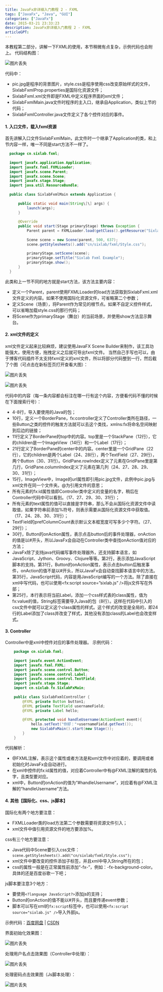 ```yaml
---
title: JavaFx非详细入门教程 2 - FXML
tags: ["JavaFx", "Java", "GUI"]
categories: ["JavaFx"]
date: 2015-03-21 23:33:23
description: JavaFx非详细入门教程 2 - FXML
articleGPT: 
---
```


本教程第二部分，讲解一下FXML的使用，本节稍微有点复杂，示例代码也会附上。 代码结构图：  
  
![图片丢失](https://sixlab.cn/wp-content/uploads/2019/10/2015120414354675.png)

代码中：

  * pic.jpg是程序的背景图片，style.css是程序使用css改变原始样式的文件，SixlabFxmlProp.properties是国际化资源文件；
  * SixlabFxml.xml文件即是FXML中定义程序界面的xml文件；
  * SixlabFxmlMain.java文件时程序的主入口，继承自Application，类似上节的代码；
  * SixlabFxmlController.java文件定义了各个控件对应的事件。

#### 1. 入口文件，载入fxml资源

首先讲解入口文件SixlabFxmlMain，此文件时一个继承了Application的类，和上节内容一样，唯一不同是start方法不一样了。

```Java
  package cn.sixlab.fxml;
  
  import javafx.application.Application;
  import javafx.fxml.FXMLLoader;
  import javafx.scene.Parent;
  import javafx.scene.Scene;
  import javafx.stage.Stage;
  import java.util.ResourceBundle;
  
  public class SixlabFxmlMain extends Application {
  
      public static void main(String\[\] args) {
          launch(args);
      }
  
      @Override
      public void start(Stage primaryStage) throws Exception {
          Parent parent = FXMLLoader.load(getClass().getResource("SixlabFxml.xml"), ResourceBundle.getBundle("cn.sixlab.fxml.SixlabFxmlProp"));
  
          Scene scene = new Scene(parent, 500, 637);
          scene.getStylesheets().add("cn/sixlab/fxml/Style.css");
  
          primaryStage.setScene(scene);
          primaryStage.setTitle("Sixlab Fxml Example");
          primaryStage.show();
      }
  }
```

此类和上一节不同的地方就是start方法，该方法主要内容：

  * 定义一个Parent，parent使用FXMLLoader的load方法获取到SixlabFxml.xml文件定义的内容。如果不使用国际化资源文件，可省略第二个参数；
  * 定义Scene（场景），将Parent作为常见的根节点。如果不自定义控件样式，可以省略加载style.css的那行代码；
  * 将Scene作为primaryStage（舞台）的当前场景，并使用show方法显示舞台。

#### 2. xml文件的定义

xml文件定义起来比较麻烦，建议使用JavaFX Scene Builder来制作，该工具功能强大，使用方便，拖拽定义之后就可导出fxml文件。
当然自己手写也可以，由于博客代码插件不太支持fxml定义的xml文件，所以将部分代码整到一行，然后截了个图（可点击在新标签页打开查看大图）：

![图片丢失](https://sixlab.cn/wp-content/uploads/2019/10/2015120414360770.png)

![图片丢失](https://sixlab.cn/wp-content/uploads/2019/10/2015120414370869-1024x465.png)

代码中的内容（每一条内容都会标注在哪一行有这个内容，方便看代码不懂的时候在下面搜索行号）：

  * 4-8行，导入要使用的Java的包；
  * 10行，定义一个BorderPane，fx:controller定义了Controller类所在路径，一些Button之类的控件的触发方法就可以去这个类找，xmlns:fx将命名空间映射到后边的链接；
  * 11行定义了BorderPane的top中的内容。top里是一个StackPane（12行），它的children是一个ImageView（14行）和一个Label（17行）；
  * 21行定义了BorderPane的center中的内容。center里是一个GridPane（22行），它的children是两个Label（24、28行），两个TextField（27、29行），两个Button（30、31行）。GridPane.rowIndex定义了元素在GridPane里是第几行，GridPane.columnIndex定义了元素在第几列（24、27、28、29、30、31行）；
  * 15行，ImageView中，Image的url属性即引用pic.jpg文件，此例中pic.jpg与xml文件在同一个文件夹。@为引用文件的意思；
  * 所有元素的fx:id属性值即Controller类中定义的变量的名字，稍后在Controller代码中可以看到。（17、27、29、30、31行）；
  * 所有元素的text属性的值可以直接是字符串，那么不会从国际化资源文件中读取值，如果字符串前添加%符号，则表示需要从国际化资源文件中获取值。（17、24、28、30、31行）；
  * TextField的prefColumnCount表示默认文本框宽度可写多少个字符。（27、29行）；
  * 30行，Button的onAction属性，表示点击button后的事件处理器，onAction的值是以#开头，所以JavaFx会自动在Controller类中查找onAction值对应的方法；
  * JavaFx除了支持java代码编写事件处理器外，还支持脚本语言，如JavaScript、Jython、Groovy、Clojure等等。第2行，表示添加JavaScript脚本的支持。第31行，Button的onAction属性，表示点击button后触发事件，onAction的值不是以#开头，所以JavaFx会自动查找脚本语言中的方法。第35行，JavaScript代码，内容是用JavaScript编写的一个方法。除了直接在xml中写代码，也可以使用<fx:script source=”sixlab.js” />将js文件写在外部；
  * 第25行，本行表示将当前Label，添加一个css样式表的class属性，值为fx:value的值，String标签需要导入Java的包（8行）。这样在代码中引入的css文件中就可以定义这个class属性的样式。这个样式的改变是全局的，即24行的Label添加了class并改变了样式，其他没有添加class的Label也会改变样式。

#### 3. Controller

Controller中是xml中控件对应的事件处理器。 示例代码：

```Java
    package cn.sixlab.fxml;
    
    import javafx.event.ActionEvent;
    import javafx.fxml.FXML;
    import javafx.scene.control.Button;
    import javafx.scene.control.Label;
    import javafx.scene.control.TextField;
    import javafx.stage.Stage;
    import cn.sixlab.fx.SixlabFxMain;
    
    public class SixlabFxmlController {
        @FXML private Button button1;
        @FXML private TextField usernameField;
        @FXML private Label hello;
    
        @FXML protected void handleUsername(ActionEvent event){
            hello.setText("你好："+usernameField.getText());
            new SixlabFxMain().start(new Stage());
        }
    }
```

代码解析：

  * @FXML注解，表示这个属性或者方法是和xml文件中对应着的，要调用或者初始化时JavaFx会自动进行。
  * 在xml中控件的fx:id属性的值，对应着Controller中有@FXML注解的属性的名字，且类型要对应。
  * xml中，Button的onAction的值为“#handleUsername”，对应着有@FXML注解的“handleUsername”方法。

#### 4. 其他【国际化、css、js脚本】

国际化有两个地方要注意：

  * FXMLLoader类的load方法第二个参数需要将资源文件引入；
  * xml文件中值引用资源文件的地方要添加%。

css有三个地方要注意：

  * Java代码中Scene要引入css文件：`scene.getStylesheets().add("cn/sixlab/fxml/Style.css");`
  * xml文件中要改变的控件添加子标签，并且xml中导入String所在的包；
  * css的属性一般是在正常属性前添加“-fx-”，例如：-fx-background-color。具体的还是百度谷歌一下吧；

js脚本要注意3个地方：

  * 要使用`<?language JavaScript?>`添加js的支持；
  * Button的onAction的值不能以#开头，而且要传递event参数；
  * 脚本可以写在xml的`fx:script`标签中，也可以使用`<fx:script source="sixlab.js" />`导入外部js。

示例代码：[百度网盘](https://pan.baidu.com/s/1ntsqaRf) | [CSDN](http://download.csdn.net/detail/nianqinianyi/8519953)

界面初始化效果图：  

![图片丢失](https://sixlab.cn/wp-content/uploads/2019/10/2015120414462975.png)

处理用户名点击效果图（Controller中处理）：  

![图片丢失](https://sixlab.cn/wp-content/uploads/2019/10/2015120414470387-1.png)

处理密码点击效果图（Js脚本处理）：  

![图片丢失](https://sixlab.cn/wp-content/uploads/2019/10/2015120414473781.png)


